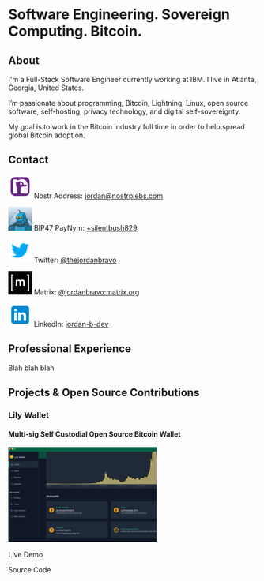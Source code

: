 # Software Engineering.  Sovereign Computing.  Bitcoin.

## About

I'm a Full-Stack Software Engineer currently working at IBM.  I live in Atlanta, Georgia, United States.

I’m passionate about programming, Bitcoin, Lightning, Linux, open source software, self-hosting, privacy technology, and digital self-sovereignty.

My goal is to work in the Bitcoin industry full time in order to help spread global Bitcoin adoption.

## Contact

![Nostr](/assets/images/icon-nostr-48.png) Nostr Address: [jordan@nostrplebs.com](https://astral.ninja/npub1f6ntw2f4dnpdwkccqgg7ef7yagf9kdkrfn7l07kr9uz0q8e9k94sje7kur)

![PayNym](/assets/images/icon-paynym-48.png) BIP47 PayNym: [+silentbush829](https://paynym.is/+silentbush829)

![Twitter](/assets/images/icon-twitter-48.png) Twitter: [@thejordanbravo](https://twitter.com/thejordanbravo)

![Matrix](/assets/images/icon-matrix-white-48.png) Matrix: [@jordanbravo:matrix.org](https://matrix.to/#/@jordanbravo:matrix.org)

![LinkedIn](/assets/images/icon-linkedin-48.png) LinkedIn: [jordan-b-dev](https://linkedin.com/in/jordan-b-dev)


## Professional Experience

Blah blah blah

## Projects & Open Source Contributions

### Lily Wallet

#### Multi-sig Self Custodial Open Source Bitcoin Wallet

[![Lily Wallet](/assets/images/screenshot-lily-300x192.png)](/screenshots/lily)

Live Demo

Source Code
